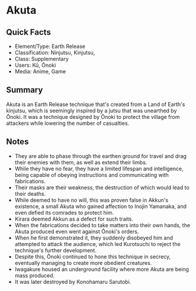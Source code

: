 # Akuta

## Quick Facts
- Element/Type: Earth Release
- Classification: Ninjutsu, Kinjutsu,
- Class: Supplementary
- Users: Kū, Ōnoki
- Media: Anime, Game

## Summary
Akuta is an Earth Release technique that's created from a Land of Earth's kinjutsu, which is seemingly inspired by a jutsu that was unearthed by Ōnoki. It was a technique designed by Ōnoki to protect the village from attackers while lowering the number of casualties.

## Notes
- They are able to phase through the earthen ground for travel and drag their enemies with them, as well as extend their limbs.
- While they have no fear, they have a limited lifespan and intelligence, being capable of obeying instructions and communicating with fabrications.
- Their masks are their weakness, the destruction of which would lead to their deaths.
- While deemed to have no will, this was proven false in Akkun's existence, a small Akuta who gained affection to Inojin Yamanaka, and even defied its comrades to protect him.
- Kirara deemed Akkun as a defect for such traits.
- When the fabrications decided to take matters into their own hands, the Akuta produced even went against Ōnoki's orders.
- When he first demonstrated it, they suddenly disobeyed him and attempted to attack the audience, which led Kurotsuchi to reject the technique's further development.
- Despite this, Ōnoki continued to hone this technique in secrecy, eventually managing to create more obedient creatures.
- Iwagakure housed an underground facility where more Akuta are being mass produced.
- It was later destroyed by Konohamaru Sarutobi.
